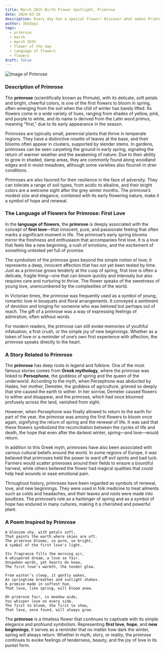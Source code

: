 ```yaml
---
title: March 26th Birth Flower Spotlight, Primrose
date: 2024-03-26
description: Every day has a special flower! Discover what makes Primrose unique as today’s birth flower and its symbolic meaning.
author: 365days
tags:
  - primrose
  - march
  - march 26th
  - flower of the day
  - language of flowers
  - flowers
draft: false
---
```


![Image of Primrose](https://cdn.pixabay.com/photo/2012/06/08/19/22/primula-schlusselblume-49782_1280.jpg#center)


### Description of Primrose

The **primrose** (scientifically known as _Primula_), with its delicate, soft petals and bright, cheerful colors, is one of the first flowers to bloom in spring, often emerging from the soil when the chill of winter has barely lifted. Its flowers come in a wide variety of hues, ranging from shades of yellow, pink, and purple to white, and its name is derived from the Latin word _primus_, meaning "first," due to its early appearance in the season.

Primroses are typically small, perennial plants that thrive in temperate regions. They have a distinctive rosette of leaves at the base, and their blooms often appear in clusters, supported by slender stems. In gardens, primroses can be seen carpeting the ground in early spring, signaling the return of warmer weather and the awakening of nature. Due to their ability to grow in shaded, damp areas, they are commonly found along woodland edges and in moist meadows, although some varieties also flourish in drier conditions.

Primroses are also favored for their resilience in the face of adversity. They can tolerate a range of soil types, from acidic to alkaline, and their bright colors are a welcome sight after the grey winter months. The primrose’s modest size and elegance, combined with its early flowering nature, make it a symbol of hope and renewal.

### The Language of Flowers for Primrose: First Love

In the **language of flowers**, the **primrose** is deeply associated with the concept of **first love**—that innocent, pure, and passionate feeling that often marks a significant moment in life. The primrose’s early spring blooms mirror the freshness and enthusiasm that accompanies first love. It is a love that feels like a new beginning, a rush of emotions, and the excitement of something untested yet full of promise.

The symbolism of the primrose goes beyond the simple notion of love; it represents a deep, innocent affection that has not yet been tested by time. Just as a primrose grows tenderly at the cusp of spring, first love is often a delicate, fragile thing—one that can bloom quickly and intensely but also requires care and nurturing to thrive. The flower speaks of the sweetness of young love, unencumbered by the complexities of the world.

In Victorian times, the primrose was frequently used as a symbol of young, romantic love in bouquets and floral arrangements. It conveyed a sentiment of devotion and longing for someone who was beloved but perhaps out of reach. The gift of a primrose was a way of expressing feelings of admiration, often without words.

For modern readers, the primrose can still evoke memories of youthful infatuation, a first crush, or the simple joy of new beginnings. Whether as a token of love or a reminder of one’s own first experience with affection, the primrose speaks directly to the heart.

### A Story Related to Primrose

The **primrose** has deep roots in legend and folklore. One of the most famous stories comes from **Greek mythology**, where the primrose was linked to **Persephone**, the goddess of spring and the queen of the underworld. According to the myth, when Persephone was abducted by Hades, her mother, Demeter, the goddess of agriculture, grieved so deeply that she caused the earth to wither. In her sorrow, Demeter caused flowers to wither and disappear, and the primrose, which had once bloomed profusely across the land, vanished from sight.

However, when Persephone was finally allowed to return to the earth for part of the year, the primrose was among the first flowers to bloom once again, signifying the return of spring and the renewal of life. It was said that these flowers symbolized the reconciliation between the cycles of life and death, the hope that even after the darkest winter, spring—and love—would return.

In addition to this Greek myth, primroses have also been associated with various cultural beliefs around the world. In some regions of Europe, it was believed that primroses held the power to ward off evil spirits and bad luck. Farmers would scatter primroses around their fields to ensure a bountiful harvest, while others believed the flower had magical qualities that could help heal wounds or ease emotional pain.

Throughout history, primroses have been regarded as symbols of renewal, love, and new beginnings. They were used in folk medicine to treat ailments such as colds and headaches, and their leaves and roots were made into poultices. The primrose’s role as a harbinger of spring and as a symbol of hope has endured in many cultures, making it a cherished and powerful plant.

### A Poem Inspired by Primrose

```
A blossom shy, with petals soft,  
That paints the earth where skies are oft.  
The primrose blooms, so pure, so bright,  
A symbol of the first love's light.  

Its fragrance fills the morning air,  
A whispered dream, a love so fair.  
Unspoken words, yet hearts do know,  
The first love’s warmth, the tender glow.  

From winter’s sleep, it gently wakes,  
As springtime breathes and sunlight shakes.  
A promise made in softest hue,  
That love, like spring, will bloom anew.  

Oh primrose fair, in meadow wide,  
You whisper love on every side.  
The first to bloom, the first to show,  
That love, once found, will always grow.  
```

The **primrose** is a timeless flower that continues to captivate with its simple elegance and profound symbolism. Representing **first love**, **hope**, and **new beginnings**, it serves as a reminder that no matter how dark the winter, spring will always return. Whether in myth, story, or reality, the primrose continues to evoke feelings of tenderness, beauty, and the joy of love in its purest form.
